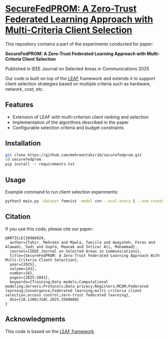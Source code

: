 # [SecureFedPROM: A Zero-Trust Federated Learning Approach with Multi-Criteria Client Selection](https://ieeexplore.ieee.org/abstract/document/10966024)

This repository contains a part of the experiments conducted for paper:

**SecureFedPROM: A Zero-Trust Federated Learning Approach with Multi-Criteria Client Selection**   

Published in IEEE Journal on Selected Areas in Communications 2025

Our code is built on top of the [LEAF](https://github.com/TalwalkarLab/leaf) framework and extends it to support client selection strategies based on multiple criteria such as hardware, network, cost, etc.

## Features
- Extension of LEAF with multi-criterion client ranking and selection
- Implementation of the algorithms described in the paper
- Configurable selection criteria and budget constraints

## Installation

```bash
git clone https://github.com/mehreentahir16/securefedprom.git
cd securefedprom
pip install -r requirements.txt
```

## Usage

Example command to run client selection experiments:

```bash
python3 main.py -dataset femnist -model cnn --eval-every 1 --num-rounds 50 --clients-per-round 20 --client-selection-strategy random -lr 0.004 --metrics-name femnist_experiment_random
```

## Citation

If you use this code, please cite our paper:
```
@ARTICLE{10966024,
  author={Tahir, Mehreen and Mawla, Tanjila and Awaysheh, Feras and Alawadi, Sadi and Gupta, Maanak and Intizar Ali, Muhammad},
  journal={IEEE Journal on Selected Areas in Communications}, 
  title={SecureFedPROM: A Zero-Trust Federated Learning Approach With Multi-Criteria Client Selection}, 
  year={2025},
  volume={43},
  number={6},
  pages={2025-2041},
  keywords={Training;Data models;Computational modeling;Servers;Protocols;Data privacy;Registers;MCDM;Federated learning;Convergence;Federated learning;multi-criteria client selection;access control;zero-trust federated learning},
  doi={10.1109/JSAC.2025.3560008}
}
```

## Acknowledgments

This code is based on the [LEAF framework](https://github.com/TalwalkarLab/leaf).
